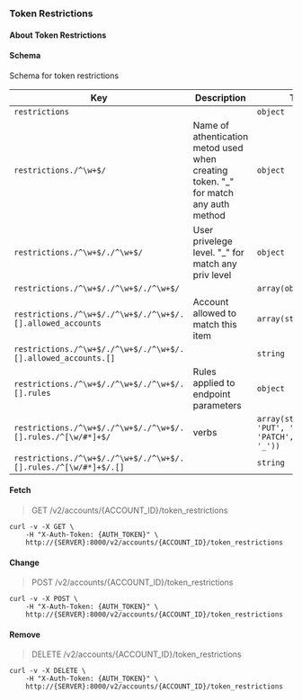 ### Token Restrictions

#### About Token Restrictions

#### Schema

Schema for token restrictions

Key | Description | Type | Default | Required
--- | ----------- | ---- | ------- | --------
`restrictions` |   | `object` |   | `false`
`restrictions./^\w+$/` | Name of athentication metod used when creating token. "_" for match any auth method | `object` |   | `true`
`restrictions./^\w+$/./^\w+$/` | User privelege level. "_" for match any priv level | `object` |   | `true`
`restrictions./^\w+$/./^\w+$/./^\w+$/` |   | `array(object)` |   | `true`
`restrictions./^\w+$/./^\w+$/./^\w+$/.[].allowed_accounts` | Account allowed to match this item | `array(string)` |   | `false`
`restrictions./^\w+$/./^\w+$/./^\w+$/.[].allowed_accounts.[]` |   | `string` |   | `false`
`restrictions./^\w+$/./^\w+$/./^\w+$/.[].rules` | Rules applied to endpoint parameters | `object` |   | `false`
`restrictions./^\w+$/./^\w+$/./^\w+$/.[].rules./^[\w/#*]+$/` | verbs | `array(string('GET', 'PUT', 'POST', 'PATCH', 'DELETE', '_'))` |   | `false`
`restrictions./^\w+$/./^\w+$/./^\w+$/.[].rules./^[\w/#*]+$/.[]` |   | `string` |   | `false`




#### Fetch

> GET /v2/accounts/{ACCOUNT_ID}/token_restrictions

```shell
curl -v -X GET \
    -H "X-Auth-Token: {AUTH_TOKEN}" \
    http://{SERVER}:8000/v2/accounts/{ACCOUNT_ID}/token_restrictions
```

#### Change

> POST /v2/accounts/{ACCOUNT_ID}/token_restrictions

```shell
curl -v -X POST \
    -H "X-Auth-Token: {AUTH_TOKEN}" \
    http://{SERVER}:8000/v2/accounts/{ACCOUNT_ID}/token_restrictions
```

#### Remove

> DELETE /v2/accounts/{ACCOUNT_ID}/token_restrictions

```shell
curl -v -X DELETE \
    -H "X-Auth-Token: {AUTH_TOKEN}" \
    http://{SERVER}:8000/v2/accounts/{ACCOUNT_ID}/token_restrictions
```

